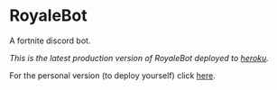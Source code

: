 # RoyaleBot
A fortnite discord bot.

_This is the latest production version of RoyaleBot deployed to [heroku](https://herokuapp.com/)._

For the personal version (to deploy yourself) click [here](https://github.com/Douile/royale-bot/tree/personal).
